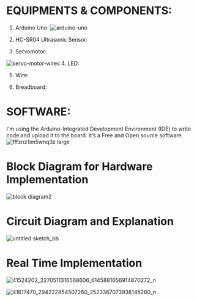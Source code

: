 # EQUIPMENTS  &  COMPONENTS:
  1. Arduino Uno:
  ![arduino-uno](https://user-images.githubusercontent.com/36074470/45993692-d4660400-c0b1-11e8-867e-2a7edbae82c3.png)

  2. HC-SR04 Ultrasonic Sensor:
  
  3. Servomotor:
  
  ![servo-motor-wires](https://user-images.githubusercontent.com/36074470/45993762-20b14400-c0b2-11e8-8e56-d4cf7723ba7d.png)
  4. LED: 
  
  5. Wire:
  
  6. Breadboard:

# SOFTWARE:
I'm using the Arduino-Integrated Development Environment (IDE) to write code and upload it to the board. It’s a Free and Open source software.
![fffznz1im5wnq3z large](https://user-images.githubusercontent.com/36074470/45993904-e72d0880-c0b2-11e8-857a-6e86a6635f91.jpg)

# Block Diagram for Hardware Implementation

![block diagram2](https://user-images.githubusercontent.com/36074470/45993997-71756c80-c0b3-11e8-8f36-676308018fe8.png)


# Circuit Diagram and Explanation

![untitled sketch_bb](https://user-images.githubusercontent.com/36074470/45994036-a4b7fb80-c0b3-11e8-841e-381fe1431b46.jpg)

# Real Time Implementation 

![41524202_2270511316568606_6145881656914870272_n](https://user-images.githubusercontent.com/36074470/45994078-e183f280-c0b3-11e8-935f-4a1a9650393a.jpg)


![41617470_294222854507260_2523367073938145280_n](https://user-images.githubusercontent.com/36074470/45994096-f6f91c80-c0b3-11e8-9210-95b039e7d20d.jpg)
